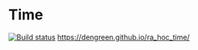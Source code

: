# Time
[![Build status](https://ci.appveyor.com/api/projects/status/5r2buybmlm1kxn6g?svg=true)](https://ci.appveyor.com/project/DenGreen/ra-hoc-time)
https://dengreen.github.io/ra_hoc_time/